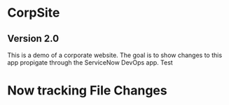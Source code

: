 # CorpSite

## Version 2.0

This is a demo of a corporate website.  The goal is to show changes to this app propigate through the ServiceNow DevOps app.
Test

# Now tracking File Changes
